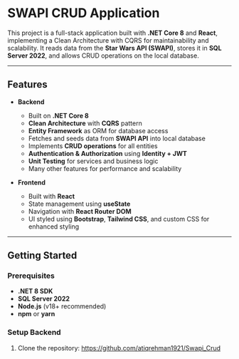 # SWAPI CRUD Application

This project is a full-stack application built with **.NET Core 8** and **React**, implementing a Clean Architecture with CQRS for maintainability and scalability. It reads data from the **Star Wars API (SWAPI)**, stores it in **SQL Server 2022**, and allows CRUD operations on the local database.  

---

## Features

- **Backend**  
  - Built on **.NET Core 8**  
  - **Clean Architecture** with **CQRS** pattern  
  - **Entity Framework** as ORM for database access  
  - Fetches and seeds data from **SWAPI API** into local database  
  - Implements **CRUD operations** for all entities  
  - **Authentication & Authorization** using **Identity + JWT**  
  - **Unit Testing** for services and business logic  
  - Many other features for performance and scalability  

- **Frontend**  
  - Built with **React**  
  - State management using **useState**  
  - Navigation with **React Router DOM**  
  - UI styled using **Bootstrap**, **Tailwind CSS**, and custom CSS for enhanced styling  

---

## Getting Started

### Prerequisites

- **.NET 8 SDK**  
- **SQL Server 2022**  
- **Node.js** (v18+ recommended)  
- **npm** or **yarn**  

### Setup Backend

1. Clone the repository: https://github.com/atiqrehman1921/Swapi_Crud
